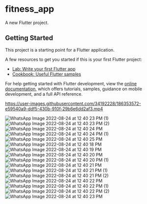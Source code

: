 # fitness_app

A new Flutter project.

## Getting Started

This project is a starting point for a Flutter application.

A few resources to get you started if this is your first Flutter project:

- [Lab: Write your first Flutter app](https://docs.flutter.dev/get-started/codelab)
- [Cookbook: Useful Flutter samples](https://docs.flutter.dev/cookbook)

For help getting started with Flutter development, view the
[online documentation](https://docs.flutter.dev/), which offers tutorials,
samples, guidance on mobile development, and a full API reference.


https://user-images.githubusercontent.com/34192228/186353572-e59540a9-ddf5-430b-910f-29b6e6dd2af3.mp4

![WhatsApp Image 2022-08-24 at 12 40 23 PM (1)](https://user-images.githubusercontent.com/34192228/186354416-40d0751b-4aec-4b5a-bf7c-b1b254ec9375.jpeg)
![WhatsApp Image 2022-08-24 at 12 40 23 PM (2)](https://user-images.githubusercontent.com/34192228/186354423-1640eeb7-d23c-4059-8e0a-d72563418638.jpeg)
![WhatsApp Image 2022-08-24 at 12 40 24 PM](https://user-images.githubusercontent.com/34192228/186354430-3c20e37b-aabd-4325-a922-2279e6a9b32c.jpeg)
![WhatsApp Image 2022-08-24 at 12 40 24 PM (1)](https://user-images.githubusercontent.com/34192228/186354435-8964edbb-a459-4779-89e9-e564bece8ead.jpeg)
![WhatsApp Image 2022-08-24 at 12 40 25 PM](https://user-images.githubusercontent.com/34192228/186354437-b16ff92d-a440-4b5b-a958-4d78b75c28dd.jpeg)
![WhatsApp Image 2022-08-24 at 12 40 18 PM](https://user-images.githubusercontent.com/34192228/186354441-cd0b7215-44a4-44c3-b609-d1879fd0af26.jpeg)
![WhatsApp Image 2022-08-24 at 12 40 19 PM](https://user-images.githubusercontent.com/34192228/186354447-861d1832-1bef-4782-b213-1a6ac48592b6.jpeg)
![WhatsApp Image 2022-08-24 at 12 40 20 PM](https://user-images.githubusercontent.com/34192228/186354449-88d6a47b-108b-4951-8eda-db5606b337c4.jpeg)
![WhatsApp Image 2022-08-24 at 12 40 20 PM (1)](https://user-images.githubusercontent.com/34192228/186354451-518b9656-1cc6-4ff7-8c7f-afac3f5eed16.jpeg)
![WhatsApp Image 2022-08-24 at 12 40 21 PM](https://user-images.githubusercontent.com/34192228/186354454-2eecea24-3be3-45a8-a365-4e0b1c95ba88.jpeg)
![WhatsApp Image 2022-08-24 at 12 40 21 PM (1)](https://user-images.githubusercontent.com/34192228/186354459-a067dc32-d14c-4abc-8827-44a0244ff2ea.jpeg)
![WhatsApp Image 2022-08-24 at 12 40 21 PM (2)](https://user-images.githubusercontent.com/34192228/186354463-2f2b08f2-f331-4731-9c9c-602222530a8c.jpeg)
![WhatsApp Image 2022-08-24 at 12 40 22 PM](https://user-images.githubusercontent.com/34192228/186354464-5a728eed-aa57-4fdb-ace2-79e1fb1017b5.jpeg)
![WhatsApp Image 2022-08-24 at 12 40 22 PM (1)](https://user-images.githubusercontent.com/34192228/186354465-aacb746b-e12e-4997-ad3f-2728cf3e9351.jpeg)
![WhatsApp Image 2022-08-24 at 12 40 22 PM (2)](https://user-images.githubusercontent.com/34192228/186354472-b7da2c27-a484-4405-9fde-72603602779a.jpeg)
![WhatsApp Image 2022-08-24 at 12 40 23 PM](https://user-images.githubusercontent.com/34192228/186354474-c5986281-fb26-4539-9a93-cb35a1e9fd9b.jpeg)
